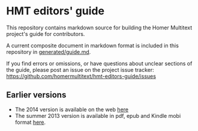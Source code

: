 # HMT editors' guide

This repository contains markdown source for building the Homer Multitext project's guide for contributors.

A current composite document in markdown format is included in this repository in [generated/guide.md](generated/guide.md).


If you find errors or omissions, or have questions about unclear sections of the guide, please post an issue on the project issue tracker:  <https://github.com/homermultitext/hmt-editors-guide/issues>




## Earlier versions

-   The 2014 version is available on the web [here](http://homermultitext.github.io/hmt-editors-guide/editorial-policies/)
-   The summer 2013 version is available in pdf, epub and Kindle mobi format [here][1].



[1]: http://shot.holycross.edu/chssummer2013/housestyle
